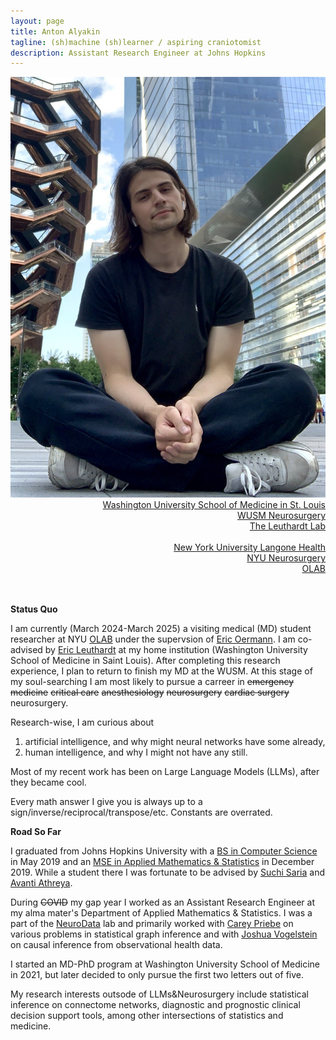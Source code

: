 ```yaml
---
layout: page
title: Anton Alyakin
tagline: (sh)machine (sh)learner / aspiring craniotomist
description: Assistant Research Engineer at Johns Hopkins
---
```

<div class="container">
	<div class = "span3">
		<div style="text-align:center"><img src ="assets/pics/anton_alyakin.jpg"/>
		</div>
	</div>
	<div class = "span4">
		<div style="text-align:right">
        <a href="https://medicine.wustl.edu/">Washington University School of Medicine in St. Louis</a><br/>
        <a href="https://neurosurgery.wustl.edu/">WUSM Neurosurgery</a><br/>
        <a href="https://www.leuthardtlab.com/">The Leuthardt Lab</a><br/>
        <br>
        <a href="https://nyulangone.org/">New York University Langone Health</a><br/>
        <a href="https://med.nyu.edu/departments-institutes/neurosurgery/">NYU Neurosurgery</a><br/>
        <a href="https://www.nyuolab.org">OLAB</a><br/>
                <!--
        <a href="http://www.dbbs.wustl.edu/divprograms/BIDS/">Biomedical Informatics and Data Science</a><br/>
        <a href="http://mstp.wustl.edu//">Medical Scientist Training Program</a><br/>
		<a href="https://engineering.jhu.edu/ams/">Department of Applied Mathematics & Statistics</a><br/>
		<a href="https://engineering.jhu.edu/">Whiting School of Engineering</a><br/>
          	<a href="https://www.jhu.edu/">Johns Hopkins University</a><br/>
		<br/>
		<a href="{{ BASE_PATH }}/assets/AntonAlyakinCV.pdf">CV</a><br/>
		<a href = "https://www.linkedin.com/in/anton-a-64a58a9b">LinkedIn</a><br/>
		<a href = "https://github.com/alyakin314">Github</a><br/>
                -->
		</div>
	</div>
</div>

<br/>
<br/>

**Status Quo**

I am currently (March 2024-March 2025) a visiting medical (MD) student
researcher at NYU [OLAB](https://www.nyuolab.org/) under the supervsion of
[Eric Oermann](https://nyulangone.org/doctors/1235498403/eric-k-oermann).
I am co-advised by [Eric Leuthardt](https://neurosurgery.wustl.edu/people/eric-c-leuthardt-md/)
at my home institution (Washington University School of Medicine in Saint
Louis). After completing this research experience, I plan to return to finish
my MD at the WUSM. At this stage of my soul-searching I am most likely to pursue
a carreer in ~~emergency medicine~~ ~~critical care~~ ~~anesthesiology~~
~~neurosurgery~~ ~~cardiac surgery~~ neurosurgery.

Research-wise, I am curious about
1. artificial intelligence, and why might neural networks have some already,
2. human intelligence, and why I might not have any still.

Most of my recent work has been on Large Language Models (LLMs), after they became cool.

Every math answer I give you is always up to a
sign/inverse/reciprocal/transpose/etc. Constants are overrated.

**Road So Far**

I graduated from Johns Hopkins University with a [BS in Computer Science](https://alyakin314.github.io/assets/papers/Alyakin_Motif_Discovery_in_the_Irregulary_Sampled_Time_Series_Data.pdf)
in May 2019 and an [MSE in Applied Mathematics & Statistics](https://jscholarship.library.jhu.edu/server/api/core/bitstreams/f33e2b8e-d18d-4a03-b14c-bede28b441ec/content)
in December 2019.
While a student there I was fortunate to be advised by
[Suchi Saria](https://suchisaria.jhu.edu/) and
[Avanti Athreya](https://engineering.jhu.edu/ams/faculty/avanti-athreya/).

During ~~COVID~~ my gap year I worked as an Assistant Research Engineer at my
alma mater's Department of Applied Mathematics & Statistics. I was a part of the
[NeuroData](https://neurodata.io/) lab and primarily worked with
[Carey Priebe](https://www.ams.jhu.edu/~priebe/) on various problems in
statistical graph inference and with [Joshua Vogelstein](https://jovo.me/) on
causal inference from observational health data.

I started an MD-PhD program at Washington University School of Medicine in 2021,
but later decided to only pursue the first two letters out of five.

My research interests outsode of LLMs&Neurosurgery include statistical inference
on connectome networks, diagnostic and prognostic clinical decision support
tools, among other intersections of statistics and medicine.

<!--
I consider myself a frequentist in philosophy, but a Bayesian in practice.

I probably don't understand determinism...
-->
